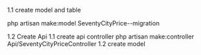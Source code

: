1.1  create model and table

php artisan make:model SeventyCityPrice--migration


1.2 Create Api
1.1 create api controller
   php artisan make:controller Api/SeventyCityPriceController
1.2 create model

